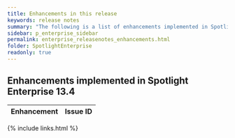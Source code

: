 ```yaml
---
title: Enhancements in this release
keywords: release notes
summary: "The following is a list of enhancements implemented in Spotlight Enterprise 13.4"
sidebar: p_enterprise_sidebar
permalink: enterprise_releasenotes_enhancements.html
folder: SpotlightEnterprise
readonly: true
---
```


## Enhancements implemented in Spotlight Enterprise 13.4

Enhancement | Issue ID
------------|---------

{% include links.html %}
